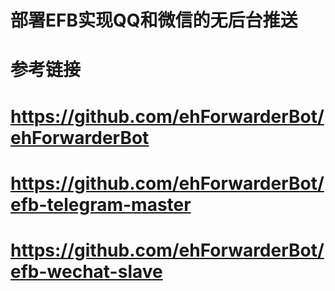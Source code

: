 # 部署EFB实现QQ和微信的无后台推送

# 参考链接
# https://github.com/ehForwarderBot/ehForwarderBot
# https://github.com/ehForwarderBot/efb-telegram-master
# https://github.com/ehForwarderBot/efb-wechat-slave
#
#
#
#
#
